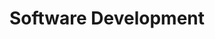 ---
member: julien
name: Julien Richard-Foy
title: Software Development
email: julien.richard-foy@epfl.ch
photo: /resources/img/julien.jpg
contact_for: [education, scalajsBundler, documentationImprovements, collectionsRedesign]
---